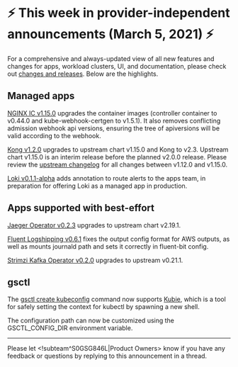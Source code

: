 # :zap: This week in provider-independent announcements (March 5, 2021) :zap:

For a comprehensive and always-updated view of all new features and changes for apps, workload clusters, UI, and documentation, please check out [changes and releases](https://docs.giantswarm.io/changes/). Below are the highlights.

## Managed apps

[NGINX IC v1.15.0](https://docs.giantswarm.io/changes/managed-apps/nginx-ingress-controller-app/v1.15.0/) upgrades the container images (controller container to v0.44.0 and kube-webhook-certgen to v1.5.1). It also removes conflicting admission webhook api versions, ensuring the tree of apiversions will be valid according to the webhook.

[Kong v1.2.0](https://docs.giantswarm.io/changes/managed-apps/kong-app/v1.2.0/) upgrades to upstream chart v1.15.0 and Kong to v2.3. Upstream chart v1.15.0 is an interim release before the planned v2.0.0 release. Please review the [upstream changelog](https://github.com/giantswarm/kong-app/blob/master/helm/kong-app/CHANGELOG.md) for all changes between v1.12.0 and v1.15.0.

[Loki v0.1.1-alpha](https://docs.giantswarm.io/changes/managed-apps/loki-app/v0.1.1-alpha/) adds annotation to route alerts to the apps team, in preparation for offering Loki as a managed app in production.

## Apps supported with best-effort

[Jaeger Operator v0.2.3](https://docs.giantswarm.io/changes/playground-apps/jaeger-operator-app/v0.2.3/) upgrades to upstream chart v2.19.1.

[Fluent Logshipping v0.6.1](https://docs.giantswarm.io/changes/playground-apps/fluent-logshipping-app/v0.6.1/) fixes the output config format for AWS outputs, as well as mounts journald path and sets it correctly in fluent-bit config.

[Strimzi Kafka Operator v0.2.0](https://docs.giantswarm.io/changes/playground-apps/strimzi-kafka-operator-app/v0.2.0/) upgrades to upstream v0.21.1.

## gsctl

The [gsctl create kubeconfig](https://docs.giantswarm.io/ui-api/gsctl/create-kubeconfig/) command now supports [Kubie](https://github.com/sbstp/kubie), which is a tool for safely setting the context for kubectl by spawning a new shell.

The configuration path can now be customized using the GSCTL_CONFIG_DIR environment variable.

---
Please let <!subteam^S0GSG846L|Product Owners> know if you have any feedback or questions by replying to this announcement in a thread.
